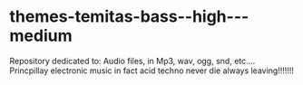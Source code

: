 themes-temitas-bass--high---medium
==================================

Repository dedicated to: Audio files, in Mp3, wav, ogg, snd, etc.... Princpillay electronic music in fact acid techno never die always leaving!!!!!!! 